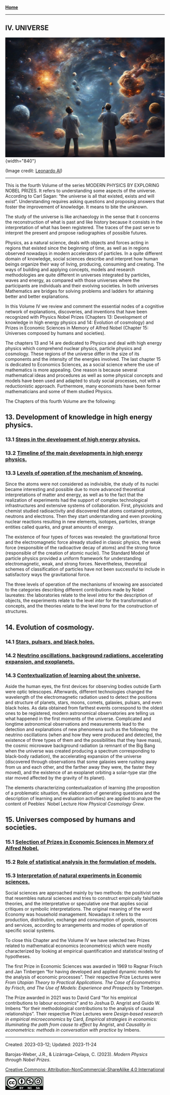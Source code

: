 
[**Home**](../index.md)

***

## IV. UNIVERSE

![Universe](../figs/Leonardo_Diffusion_Universe.jpg){width="840"}

(Image credit: [Leonardo AI](https://leonardo.ai/))

***

This is the fourth Volume of the series MODERN PHYSICS BY EXPLORING NOBEL PRIZES. It refers to understanding some aspects of the universe. According to Carl Sagan: “the universe is all that existed, exists and will exist”. Understanding requires asking questions and proposing answers that foster the improvement of knowledge. It means to bite the unknown.

The study of the universe is like archaeology in the sense that it concerns the reconstruction of what is past and like history because it consists in the interpretation of what has been registered. The traces of the past serve to interpret the present and propose radiographies of possible futures.

Physics, as a natural science, deals with objects and forces acting in regions that existed since the beginning of time, as well as in regions observed nowadays in modern accelerators of particles. In a quite different domain of knowledge, social sciences describe and interpret how human beings organize their way of living, producing, consuming and creating. The ways of building and applying concepts, models and research methodologies are quite different in universes integrated by particles, waves and energy, as compared with those universes where the participants are individuals and their evolving societies. In both universes Mathematics are bridges for solving problems and ladders for attaining better and better explanations.

In this Volume IV we review and comment the essential nodes of a cognitive network of explanations, discoveries, and inventions that have been recognized with Physics Nobel Prizes (Chapters 13: Development of knowledge in high energy physics and 14: Evolution of cosmology) and Prizes in Economic Sciences in Memory of Alfred Nobel (Chapter 15: Universes composed by humans and societies). 

The chapters 13 and 14 are dedicated to Physics and deal with high energy physics which comprehend nuclear physics, particle physics and cosmology.  These regions of the universe differ in the size of its components and the intensity of the energies involved. The last chapter 15 is dedicated to Economics Sciences, as a social science where the use of mathematics is more appealing. One reason is because several mathematical ideas and procedures as well as some physical concepts and models have been used and adapted to study social processes, not with a reductionistic approach. Furthermore, many economists have been former mathematicians and some of them studied Physics.

The Chapters of this fourth Volume are the following:

## 13.    Development of knowledge in high energy physics.     
### 13.1  [Steps in the development of high energy physics.](./vol-IV-chap-13-sect-1.md)
### 13.2  [Timeline of the main developments in high energy physics.](./vol-IV-chap-13-sect-2.md)
### 13.3  [Levels of operation of the mechanism of knowing.](./vol-IV-chap-13-sect-3.md)

Since the atoms were not considered as indivisible, the study of its nuclei became interesting and possible due to more advanced theoretical interpretations of matter and energy, as well as to the fact that the realization of experiments had the support of complex technological infrastructures and extensive systems of collaboration.  First, physicists and chemist studied radioactivity and discovered that atoms contained protons, neutrons and electrons. Then they start understanding and even provoking nuclear reactions resulting in new elements, isotopes, particles, strange entities called quarks, and great amounts of energy.

The existence of four types of forces was revealed: the gravitational force and the electromagnetic force already studied in classic physics, the weak force (responsible of the radioactive decay of atoms) and the strong force (responsible of the creation of atomic nuclei). The Standard Model of particle physics provided a uniform framework for understanding electromagnetic, weak, and strong forces. Nevertheless, theoretical schemes of classification of particles have not been successful to include in satisfactory ways the gravitational force.

The three levels of operation of the mechanisms of knowing are associated to the categories describing different contributions made by Nobel laureates: the laboratories relate to the level *intra* for the description of objects, the experiments relate to the level *inter* for the transformation of concepts, and the theories relate to the level *trans* for the construction of structures.


## 14.    Evolution of cosmology.
### 14.1 [Stars, pulsars, and black holes.](vol-IV-chap-14-sect-1.md)
### 14.2 [Neutrino oscillations, background radiations, accelerating expansion, and exoplanets.](vol-IV-chap-14-sect-2.md)
### 14.3 [Contextualization of learning about the universe.](vol-IV-chap-14-sect-3.md)

Aside the human eyes, the first devices for observing bodies outside Earth were optic telescopes. Afterwards, different technologies changed the wavelength of the electromagnetic radiation used to detect the positions and structure of planets, stars, moons, comets, galaxies, pulsars, and even black holes. As data obtained from farthest events correspond to the oldest ones to be registered, modern astronomical observatories are telling us what happened in the first moments of the universe. Complicated and longtime astronomical observations and measurements lead to the detection and explanations of new phenomena such as the following: the neutrino oscillations (when and how they were produced and detected, the existence of three types of them and the possibilities that they have mass), the cosmic microwave background radiation (a remnant of the Big Bang when the universe was created producing a spectrum corresponding to black-body radiation), the accelerating expansion of the universe (discovered through observations that some galaxies were rushing away from us and each other, and the farther away they were, the faster they moved), and the existence of an exoplanet orbiting a solar-type star (the star moved affected by the gravity of its planet).

The elements characterizing contextualization of learning (the proposition of a problematic situation, the elaboration of generating questions and the description of learning and evaluation activities) are applied to analyze the content of Peebles´ Nobel Lecture *How Physical Cosmology Grew*.


## 15.    Universes composed by humans and societies.
### 15.1 [Selection of Prizes in Economic Sciences in Memory of Alfred Nobel.](vol-IV-chap-15-sect-1.md)
### 15.2 [Role of statistical analysis in the formulation of models.](vol-IV-chap-15-sect-2.md)
### 15.3 [Interpretation of natural experiments in Economic sciences.](vol-IV-chap-15-sect-3.md)

Social sciences are approached mainly by two methods: the positivist one that resembles natural sciences and tries to construct empirically falsifiable theories, and the interpretative or speculative one that applies social critiques or symbolic interpretations. The original meaning of the word Economy was household management. Nowadays it refers to the production, distribution, exchange and consumption of goods, resources and services, according to arrangements and modes of operation of specific social systems. 

To close this Chapter and the Volume IV we have selected two Prizes related to mathematical economics (econometrics) which were mostly characterized by looking at empirical quantification and statistical testing of hypotheses.

The first Prize in Economic Sciences was awarded in 1969 to Ragnar Frisch and Jan Tinbergen “for having developed and applied dynamic models for the analysis of economic processes”. Their respective Prize Lectures were *From Utopian Theory to Practical Applications. The Case of Econometrics by Frisch, and The Use of Models: Experience and Prospects* by Tinbergen. 

The Prize awarded in 2021 was to David Card “for his empirical contributions to labour economics” and to Joshua D. Angrist and Guido W. Imbens “for their methodological contributions to the analysis of causal relationships”. Their respective Prize Lectures were *Design‐based research in empirical microeconomics* by Card, *Empirical strategies in economics: Illuminating the path from cause to effect* by Angrist, and *Causality in econometrics: methods in conversation with practice* by Imbens.

***

Created: 2023-03-12; Updated: 2023-11-24 

Barojas-Weber, J.R., & Lizárraga-Celaya, C. (2023).
_Modern Physics through Nobel Prizes_.

[Creative Commons:  Attribution-NonCommercial-ShareAlike 4.0 International](https://creativecommons.org/licenses/by-nc-sa/4.0/legalcode)

![CC](../figs/cc-by-nc-sa_icon.png)



